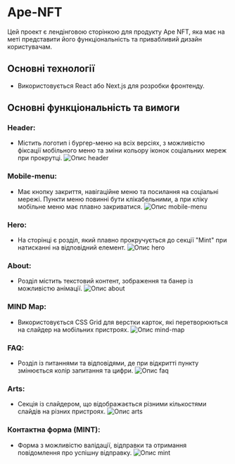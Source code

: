 # Ape-NFT

Цей проект є лендінговою сторінкою для продукту Ape NFT, яка має на меті представити його функціональність та привабливий дизайн користувачам.

## Основні технології

- Використовується React або Next.js для розробки фронтенду.

## Основні функціональність та вимоги

### Header:

- Містить логотип і бургер-меню на всіх версіях, з можливістю фіксації мобільного меню та зміни кольору іконок соціальних мереж при прокрутці.
  ![Опис header](assets/header.png)

### Mobile-menu:

- Має кнопку закриття, навігаційне меню та посилання на соціальні мережі. Пункти меню повинні бути клікабельними, а при кліку мобільне меню має плавно закриватися.
  ![Опис mobile-menu](assets/mobile-menu.png)

### Hero:

- На сторінці є розділ, який плавно прокручується до секції "Mint" при натисканні на відповідний елемент.
  ![Опис hero](assets/hero.png)

### About:

- Розділ містить текстовий контент, зображення та банер із можливістю анімації.
  ![Опис about](assets/about.png)

### MIND Map:

- Використовується CSS Grid для верстки карток, які перетворюються на слайдер на мобільних пристроях.
  ![Опис mind-map](assets/mind-map.png)

### FAQ:

- Розділ із питаннями та відповідями, де при відкритті пункту змінюється колір запитання та цифри.
  ![Опис faq](assets/faq.png)

### Arts:

- Секція із слайдером, що відображається різними кількостями слайдів на різних пристроях.
  ![Опис arts](assets/arts.png)

### Контактна форма (MINT):

- Форма з можливістю валідації, відправки та отримання повідомлення про успішну відправку.
  ![Опис mint](assets/mint.png)
